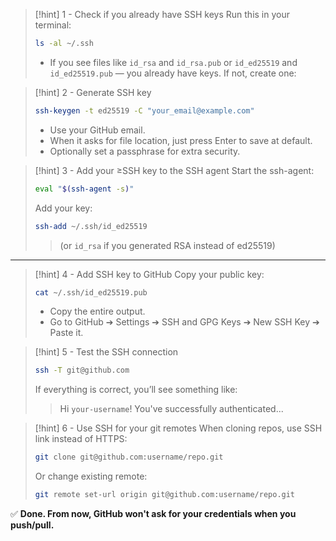 >[!hint] 1 - Check if you already have SSH keys
>Run this in your terminal:
>```bash
>ls -al ~/.ssh
>```
>- If you see files like `id_rsa` and `id_rsa.pub` or `id_ed25519` and `id_ed25519.pub` — you already have keys. If not, create one:

>[!hint] 2 - Generate SSH key
>```bash
>ssh-keygen -t ed25519 -C "your_email@example.com"
>```
>- Use your GitHub email.
>- When it asks for file location, just press Enter to save at default.
>- Optionally set a passphrase for extra security.

>[!hint] 3 - Add your ≥SSH key to the SSH agent
>Start the ssh-agent:
>```bash
>eval "$(ssh-agent -s)"
>```
>Add your key:
>```bash
>ssh-add ~/.ssh/id_ed25519
>```
>>(or `id_rsa` if you generated RSA instead of ed25519)

---
>[!hint] 4 - Add SSH key to GitHub
>Copy your public key:
>```bash
>cat ~/.ssh/id_ed25519.pub
>```
>- Copy the entire output.
>- Go to GitHub ➔ Settings ➔ SSH and GPG Keys ➔ New SSH Key ➔ Paste it.

>[!hint] 5 - Test the SSH connection
>```bash
>ssh -T git@github.com
>```
>If everything is correct, you’ll see something like:
>>Hi `your-username`! You've successfully authenticated...

>[!hint] 6 - Use SSH for your git remotes
>When cloning repos, use SSH link instead of HTTPS:
>```bash
>git clone git@github.com:username/repo.git
>```
>Or change existing remote:
>```bash
>git remote set-url origin git@github.com:username/repo.git
>```

✅ **Done. From now, GitHub won't ask for your credentials when you push/pull.**